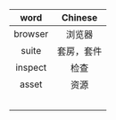 |  word   |  Chinese   |
| :-----: | :--------: |
| browser |   浏览器   |
|  suite  | 套房，套件 |
| inspect |    检查    |
|  asset  |    资源    |
|         |            |
|         |            |
|         |            |
|         |            |
|         |            |


